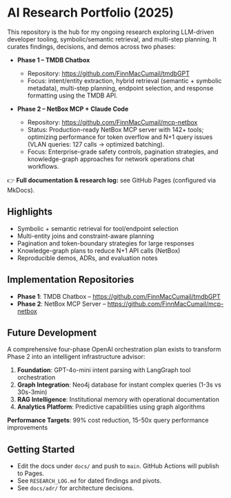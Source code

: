 # AI Research Portfolio (2025)

This repository is the hub for my ongoing research exploring LLM-driven developer tooling,
symbolic/semantic retrieval, and multi-step planning. It curates findings, decisions,
and demos across two phases:

- **Phase 1 – TMDB Chatbox**
  - Repository: https://github.com/FinnMacCumail/tmdbGPT
  - Focus: intent/entity extraction, hybrid retrieval (semantic + symbolic metadata),
    multi-step planning, endpoint selection, and response formatting using the TMDB API.

- **Phase 2 – NetBox MCP + Claude Code**
  - Repository: https://github.com/FinnMacCumail/mcp-netbox
  - Status: Production-ready NetBox MCP server with 142+ tools; optimizing performance for
    token overflow and N+1 query issues (VLAN queries: 127 calls → optimized batching).
  - Focus: Enterprise-grade safety controls, pagination strategies, and knowledge-graph
    approaches for network operations chat workflows.

👉 **Full documentation & research log:** see GitHub Pages (configured via MkDocs).

## Highlights
- Symbolic + semantic retrieval for tool/endpoint selection
- Multi-entity joins and constraint-aware planning
- Pagination and token-boundary strategies for large responses
- Knowledge-graph plans to reduce N+1 API calls (NetBox)
- Reproducible demos, ADRs, and evaluation notes

## Implementation Repositories
- **Phase 1**: TMDB Chatbox – https://github.com/FinnMacCumail/tmdbGPT
- **Phase 2**: NetBox MCP Server – https://github.com/FinnMacCumail/mcp-netbox

## Future Development
A comprehensive four-phase OpenAI orchestration plan exists to transform Phase 2 into an intelligent infrastructure advisor:
1. **Foundation**: GPT-4o-mini intent parsing with LangGraph tool orchestration
2. **Graph Integration**: Neo4j database for instant complex queries (1-3s vs 30s-3min)
3. **RAG Intelligence**: Institutional memory with operational documentation
4. **Analytics Platform**: Predictive capabilities using graph algorithms

**Performance Targets**: 99% cost reduction, 15-50x query performance improvements

## Getting Started
- Edit the docs under `docs/` and push to `main`. GitHub Actions will publish to Pages.
- See `RESEARCH_LOG.md` for dated findings and pivots.
- See `docs/adr/` for architecture decisions.
